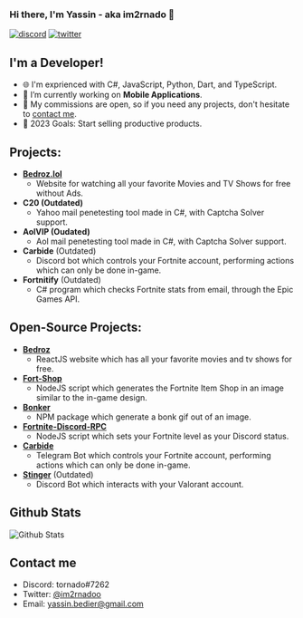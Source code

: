 ### Hi there, I'm Yassin - aka im2rnado 👋

<p align="left">
<a href="https://discord.com/channels/@me"><img src="https://img.shields.io/badge/Discord-tornado%237262-%237289DA?style=flat&logo=discord" alt="discord"/></a>
<a href="https://twitter.com/intent/follow?original_referer=https%3A%2F%2Fgithub.com%2Fim2rnado&screen_name=im2rnadoo"><img src="https://img.shields.io/badge/Twitter-@im2rnadoo-%231DA1F2?style=flat&logo=twitter" alt="twitter"/></a>
</p>

## I'm a Developer!

- 🌐 I'm exprienced with C#, JavaScript, Python, Dart, and TypeScript.
- 🔭 I’m currently working on **Mobile Applications**.
- 🌱 My commissions are open, so if you need any projects, don't hesitate to [contact me](#contact-me).
- 🥅 2023  Goals: Start selling productive products.

## Projects:

* **[Bedroz.lol](https://bedroz.lol)**
  * Website for watching all your favorite Movies and TV Shows for free without Ads.
* **C20 (Outdated)**
  * Yahoo mail penetesting tool made in C#, with Captcha Solver support.
* **AolVIP (Oudated)**
  * Aol mail penetesting tool made in C#, with Captcha Solver support.
* **Carbide** (Outdated)
  * Discord bot which controls your Fortnite account, performing actions which can only be done in-game.
* **Fortnitify** (Outdated)
   * C# program which checks Fortnite stats from email, through the Epic Games API.

## Open-Source Projects:

* **[Bedroz](https://github.com/im2rnado/bedroz)**
  * ReactJS website which has all your favorite movies and tv shows for free.
* **[Fort-Shop](https://github.com/im2rnado/Fort-Shop)**
  * NodeJS script which generates the Fortnite Item Shop in an image similar to the in-game design.
* **[Bonker](https://github.com/im2rnado/Bonker.js)**
  * NPM package which generate a bonk gif out of an image.
* **[Fortnite-Discord-RPC](https://github.com/im2rnado/Fortnite-Discord-RPC)**
  * NodeJS script which sets your Fortnite level as your Discord status.
* **[Carbide](https://t.me/CarbideFNBot)**
  * Telegram Bot which controls your Fortnite account, performing actions which can only be done in-game.
* **[Stinger](https://github.com/im2rnado/Stinger-Help)** (Outdated)
  * Discord Bot which interacts with your Valorant account.

## Github Stats
<img src="https://github-readme-stats.vercel.app/api?username=im2rnado&show_icons=true&theme=light&count_private=true" alt="Github Stats"/>

## Contact me
- Discord: tornado#7262
- Twitter: [@im2rnadoo](https://twitter.com/im2rnadoo)
- Email: yassin.bedier@gmail.com

